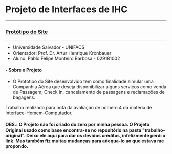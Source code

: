# Projeto de Interfaces de IHC
---
### [Protótipo do Site](https://opablomonteiro.github.io/Trabalho-A4-IHC/)
---
- Universidade Salvador - UNIFACS 
- Orientador: Prof. Dr. Artur Henrique Kronbauer
- Aluno: Pablo Felipe Monteiro Barbosa - 029181002 

#### - Sobre o Projeto
   - O Protótipo do Site desenvolvido tem como finalidade simular uma Companhia Aérea que deseja disponibilizar alguns serviços como venda de Passagem, Check In, cancelamento de passagens e reclamações de bagagens.  

Trabalho realizado para nota da avaliação de número 4 da matéria de Interface-Homem-Computador.

#### OBS.: O Projeto não foi criado do zero por minha pessoa. O Projeto Original usado como base encontra-se no repositório na pasta "trabalho-original". Deixo ele aqui para dar os devidos créditos, infelizmente perdi o link. Mas também fiz muitas mudanças para adequa-lo ao que estava me propondo.
